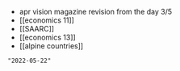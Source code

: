 - apr vision magazine revision from the day 3/5
- [[economics 11]]
- [[SAARC]]
- [[economics 13]]
- [[alpine countries]]

```query 2021-11-12 16:17
"2022-05-22"
```